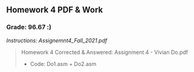 ## Homework 4 PDF & Work

### Grade: 96.67 :)

*Instructions: Assignemnt4_Fall_2021.pdf*

>Homework 4 Corrected & Answered: Assignment 4 - Vivian Do.pdf
>* Code: Do1.asm + Do2.asm
